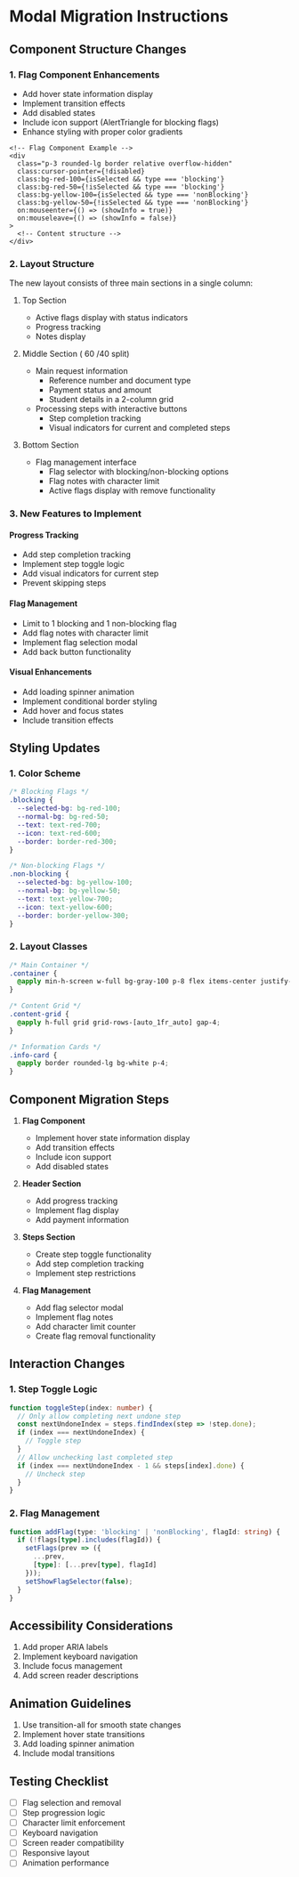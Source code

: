 # Modal Migration Instructions

## Component Structure Changes

### 1. Flag Component Enhancements
- Add hover state information display
- Implement transition effects
- Add disabled states
- Include icon support (AlertTriangle for blocking flags)
- Enhance styling with proper color gradients

```svelte
<!-- Flag Component Example -->
<div
  class="p-3 rounded-lg border relative overflow-hidden"
  class:cursor-pointer={!disabled}
  class:bg-red-100={isSelected && type === 'blocking'}
  class:bg-red-50={!isSelected && type === 'blocking'}
  class:bg-yellow-100={isSelected && type === 'nonBlocking'}
  class:bg-yellow-50={!isSelected && type === 'nonBlocking'}
  on:mouseenter={() => (showInfo = true)}
  on:mouseleave={() => (showInfo = false)}
>
  <!-- Content structure -->
</div>
```

### 2. Layout Structure
The new layout consists of three main sections in a single column:
1. Top Section
   - Active flags display with status indicators
   - Progress tracking
   - Notes display

2. Middle Section ( 60 /40 split)
   - Main request information
     - Reference number and document type
     - Payment status and amount
     - Student details in a 2-column grid
   - Processing steps with interactive buttons
     - Step completion tracking
     - Visual indicators for current and completed steps
3. Bottom Section
   - Flag management interface
     - Flag selector with blocking/non-blocking options
     - Flag notes with character limit
     - Active flags display with remove functionality

### 3. New Features to Implement

#### Progress Tracking
- Add step completion tracking
- Implement step toggle logic
- Add visual indicators for current step
- Prevent skipping steps

#### Flag Management
- Limit to 1 blocking and 1 non-blocking flag
- Add flag notes with character limit
- Implement flag selection modal
- Add back button functionality

#### Visual Enhancements
- Add loading spinner animation
- Implement conditional border styling
- Add hover and focus states
- Include transition effects

## Styling Updates

### 1. Color Scheme
```css
/* Blocking Flags */
.blocking {
  --selected-bg: bg-red-100;
  --normal-bg: bg-red-50;
  --text: text-red-700;
  --icon: text-red-600;
  --border: border-red-300;
}

/* Non-blocking Flags */
.non-blocking {
  --selected-bg: bg-yellow-100;
  --normal-bg: bg-yellow-50;
  --text: text-yellow-700;
  --icon: text-yellow-600;
  --border: border-yellow-300;
}
```

### 2. Layout Classes
```css
/* Main Container */
.container {
  @apply min-h-screen w-full bg-gray-100 p-8 flex items-center justify-center;
}

/* Content Grid */
.content-grid {
  @apply h-full grid grid-rows-[auto_1fr_auto] gap-4;
}

/* Information Cards */
.info-card {
  @apply border rounded-lg bg-white p-4;
}
```

## Component Migration Steps

1. **Flag Component**
   - Implement hover state information display
   - Add transition effects
   - Include icon support
   - Add disabled states

2. **Header Section**
   - Add progress tracking
   - Implement flag display
   - Add payment information

3. **Steps Section**
   - Create step toggle functionality
   - Add step completion tracking
   - Implement step restrictions

4. **Flag Management**
   - Add flag selector modal
   - Implement flag notes
   - Add character limit counter
   - Create flag removal functionality

## Interaction Changes

### 1. Step Toggle Logic
```typescript
function toggleStep(index: number) {
  // Only allow completing next undone step
  const nextUndoneIndex = steps.findIndex(step => !step.done);
  if (index === nextUndoneIndex) {
    // Toggle step
  }
  // Allow unchecking last completed step
  if (index === nextUndoneIndex - 1 && steps[index].done) {
    // Uncheck step
  }
}
```

### 2. Flag Management
```typescript
function addFlag(type: 'blocking' | 'nonBlocking', flagId: string) {
  if (!flags[type].includes(flagId)) {
    setFlags(prev => ({
      ...prev,
      [type]: [...prev[type], flagId]
    }));
    setShowFlagSelector(false);
  }
}
```

## Accessibility Considerations

1. Add proper ARIA labels
2. Implement keyboard navigation
3. Include focus management
4. Add screen reader descriptions

## Animation Guidelines

1. Use transition-all for smooth state changes
2. Implement hover state transitions
3. Add loading spinner animation
4. Include modal transitions

## Testing Checklist

- [ ] Flag selection and removal
- [ ] Step progression logic
- [ ] Character limit enforcement
- [ ] Keyboard navigation
- [ ] Screen reader compatibility
- [ ] Responsive layout
- [ ] Animation performance
